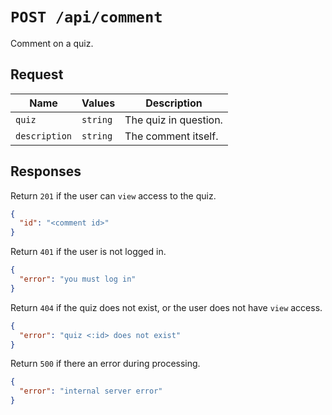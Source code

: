 # `POST /api/comment`

Comment on a quiz.

## Request

| Name | Values | Description |
|-|-|-|
| `quiz` | `string` | The quiz in question. |
| `description` | `string` | The comment itself. |

## Responses

Return `201` if the user can `view` access to the quiz.

```json
{
  "id": "<comment id>"
}
```

Return `401` if the user is not logged in.

```json
{
  "error": "you must log in"
}
```

Return `404` if the quiz does not exist, or the user does not have `view` access.

```json
{
  "error": "quiz <:id> does not exist"
}
```

Return `500` if there an error during processing.

```json
{
  "error": "internal server error"
}
```